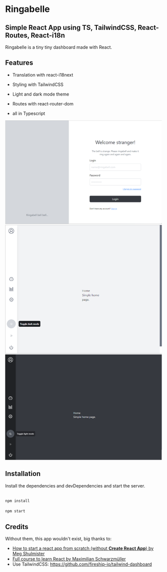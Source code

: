 
# Ringabelle

## Simple React App using TS, TailwindCSS, React-Routes, React-i18n

  

Ringabelle is a tiny tiny dashboard made with React.

  

## Features

  

- Translation with react-i18next

- Styling with TailwindCSS

- Light and dark mode theme

- Routes with react-router-dom

- all in Typescript

  

![Screenshot](./public/Ringabelle_login_screen.png)
![Screenshot](./public/Ringabelle_screenshot.png)
![Screenshot](./public/Ringabelle_darkmode.png)

  

## Installation

  

Install the dependencies and devDependencies and start the server.

  

```sh

npm install

npm start

```

## Credits

Without them, this app wouldn't exist, big thanks to:

 - [How to start a react app from scratch (without **Create React App**) by Meg Shulmister](https://medium.com/@megshulmister?source=post_page-----8e9948602e9c--------------------------------)
 - [Full course to learn React by Maximilian Schwarzmüller](https://www.udemy.com/user/academind/)
 - Use TailwindCSS: https://github.com/fireship-io/tailwind-dashboard
